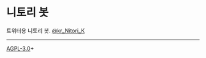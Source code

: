 # 니토리 봇

트위터용 니토리 봇. [@kr_Nitori_K][twitter]

[twitter]: https://twitter.com/kr_Nitori_K

---

[AGPL-3.0]+

[AGPL-3.0]: https://github.com/tirr-c/nitori/blob/master/LICENSE
